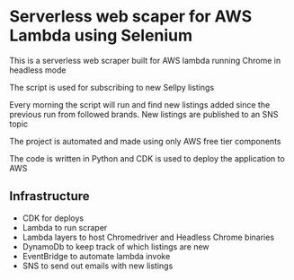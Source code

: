 # Serverless web scaper for AWS Lambda using Selenium

This is a serverless web scraper built for AWS lambda running Chrome in headless mode

The script is used for subscribing to new Sellpy listings

Every morning the script will run and find new listings added since the previous run from followed brands. New listings are published to an SNS topic

The project is automated and made using only AWS free tier components

The code is written in Python and CDK is used to deploy the application to AWS

## Infrastructure

* CDK for deploys
* Lambda to run scraper
* Lambda layers to host Chromedriver and Headless Chrome binaries
* DynamoDb to keep track of which listings are new
* EventBridge to automate lambda invoke
* SNS to send out emails with new listings
